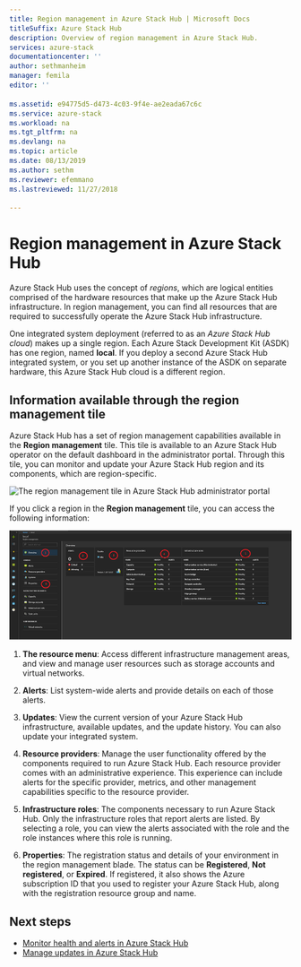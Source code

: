```yaml
---
title: Region management in Azure Stack Hub | Microsoft Docs
titleSuffix: Azure Stack Hub
description: Overview of region management in Azure Stack Hub.
services: azure-stack
documentationcenter: ''
author: sethmanheim
manager: femila
editor: ''

ms.assetid: e94775d5-d473-4c03-9f4e-ae2eada67c6c
ms.service: azure-stack
ms.workload: na
ms.tgt_pltfrm: na
ms.devlang: na
ms.topic: article
ms.date: 08/13/2019
ms.author: sethm
ms.reviewer: efemmano
ms.lastreviewed: 11/27/2018

---
```


# Region management in Azure Stack Hub

Azure Stack Hub uses the concept of *regions*, which are logical entities comprised of the hardware resources that make up the Azure Stack Hub infrastructure. In region management, you can find all resources that are required to successfully operate the Azure Stack Hub infrastructure.

One integrated system deployment (referred to as an *Azure Stack Hub cloud*) makes up a single region. Each Azure Stack Development Kit (ASDK) has one region, named **local**. If you deploy a second Azure Stack Hub integrated system, or you set up another instance of the ASDK on separate hardware, this Azure Stack Hub cloud is a different region.

## Information available through the region management tile

Azure Stack Hub has a set of region management capabilities available in the **Region management** tile. This tile is available to an Azure Stack Hub operator on the default dashboard in the administrator portal. Through this tile, you can monitor and update your Azure Stack Hub region and its components, which are region-specific.

![The region management tile in Azure Stack Hub administrator portal](media/azure-stack-region-management/image1.png)

If you click a region in the **Region management** tile, you can access the following information:

[![Description of panes on the Region management blade in Azure Stack Hub administrator portal](media/azure-stack-region-management/regionssm.png "Region management blade in Azure Stack Hub administrator portal")](media/azure-stack-region-management/regions.png#lightbox)

1. **The resource menu**: Access different infrastructure management areas, and view and manage user resources such as storage accounts and virtual networks.

2. **Alerts**: List system-wide alerts and provide details on each of those alerts.

3. **Updates**: View the current version of your Azure Stack Hub infrastructure, available updates, and the update history. You can also update your integrated system.

4. **Resource providers**: Manage the user functionality offered by the components required to run Azure Stack Hub. Each resource provider comes with an administrative experience. This experience can include alerts for the specific provider, metrics, and other management capabilities specific to the resource provider.

5. **Infrastructure roles**: The components necessary to run Azure Stack Hub. Only the infrastructure roles that report alerts are listed. By selecting a role, you can view the alerts associated with the role and the role instances where this role is running.

6. **Properties**: The registration status and details of your environment in the region management blade. The status can be **Registered**, **Not registered**, or **Expired**. If registered, it also shows the Azure subscription ID that you used to register your Azure Stack Hub, along with the registration resource group and name.

## Next steps

- [Monitor health and alerts in Azure Stack Hub](azure-stack-monitor-health.md)
- [Manage updates in Azure Stack Hub](azure-stack-updates.md)
